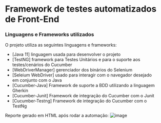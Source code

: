 # Framework de testes automatizados de Front-End

### Linguagens e Frameworks utilizados

O projeto utiliza as seguintes linguagens e frameworks:

- [Java 11] linguagem usada para desenvolver o projeto
- [TestNG] framework para Testes Unitários e para o suporte aos testes/cenários do Cucumber
- [WebDriverManager] gerenciador dos binários do Selenium
- [Seleium WebDriver] usado para interagir com o navegador desejado em conjunto com o Java
- [Cucumber-Java] Framework de suporte a BDD utilizando a linguagem Gherkin
- [Cucumber-Junit] Framework de integração do Cucumber com o Junit
- [Cucumber-Testng] Framework de integração do Cucumber com o TestNg

Reporte gerado em HTML após rodar a automação:
![image](https://user-images.githubusercontent.com/89037663/158283089-bbc14be0-3df8-4e1b-abb7-7820fa51e299.png)
